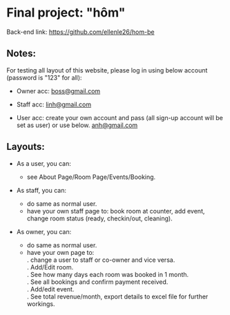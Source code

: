 # Final project: "hôm"

Back-end link: https://github.com/ellenle26/hom-be

## Notes:

For testing all layout of this website, please log in using below account (password is "123" for all):

* Owner acc:
boss@gmail.com

* Staff acc:
linh@gmail.com

* User acc: create your own account and pass (all sign-up account will be set as user) or use below.
anh@gmail.com

## Layouts:

- As a user, you can:
  + see About Page/Room Page/Events/Booking.
  
- As staff, you can:
  + do same as normal user.
  + have your own staff page to: book room at counter, add event, change room status (ready, checkin/out, cleaning).
  
- As owner, you can:
  + do same as normal user.
  + have your own page to:<br/>
    . change a user to staff or co-owner and vice versa.<br/>
    . Add/Edit room.<br/>
    . See how many days each room was booked in 1 month.<br/>
    . See all bookings and confirm payment received.<br/>
    . Add/edit event.<br/>
    . See total revenue/month, export details to excel file for further workings.
